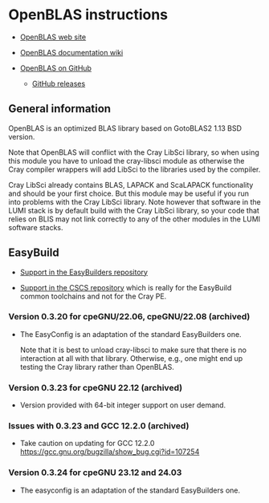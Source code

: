# OpenBLAS instructions

  * [OpenBLAS web site](http://www.openblas.net/)
  
  * [OpenBLAS documentation wiki](https://github.com/xianyi/OpenBLAS/wiki)
  
  * [OpenBLAS on GitHub](https://github.com/xianyi/OpenBLAS)
  
      * [GitHub releases](https://github.com/xianyi/OpenBLAS/releases)
      

## General information

OpenBLAS is an optimized BLAS library based on GotoBLAS2 1.13 BSD version.

Note that OpenBLAS will conflict with the Cray LibSci library, so when using
this module you have to unload the cray-libsci module as otherwise the
Cray compiler wrappers will add LibSci to the libraries used by the
compiler.

Cray LibSci already contains BLAS, LAPACK and ScaLAPACK functionality and
should be your first choice. But this module may be useful if you run into
problems with the Cray LibSci library. Note however that software in the
LUMI stack is by default build with the Cray LibSci library, so your code
that relies on BLIS may not link correctly to any of the other modules
in the LUMI software stacks.


## EasyBuild

  * [Support in the EasyBuilders repository](https://github.com/easybuilders/easybuild-easyconfigs/tree/develop/easybuild/easyconfigs/o/OpenBLAS)
  
  * [Support in the CSCS repository](https://github.com/eth-cscs/production/tree/master/easybuild/easyconfigs/o/OpenBLAS)
    which is really for the EasyBuild common toolchains and not for the Cray PE.


### Version 0.3.20 for cpeGNU/22.06, cpeGNU/22.08 (archived)

  * The EasyConfig is an adaptation of the standard EasyBuilders one.
  
    Note that it is best to unload cray-libsci to make sure that there is
    no interaction at all with that library. Otherwise, e.g., one might
    end up testing the Cray library rather than OpenBLAS.

### Version 0.3.23 for cpeGNU 22.12 (archived)

  * Version provided with 64-bit integer support on user demand.

### Issues with 0.3.23 and GCC 12.2.0 (archived)

  * Take caution on updating for GCC 12.2.0 https://gcc.gnu.org/bugzilla/show_bug.cgi?id=107254

### Version 0.3.24 for cpeGNU 23.12 and 24.03

  * The easyconfig is an adaptation of the standard EasyBuilders one.
